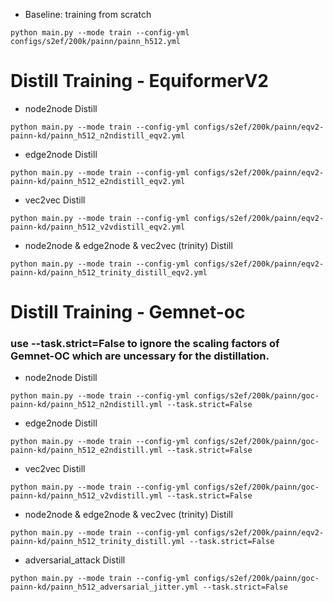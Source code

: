 - Baseline: training from scratch

```
python main.py --mode train --config-yml configs/s2ef/200k/painn/painn_h512.yml
```

# Distill Training - EquiformerV2

- node2node Distill

```
python main.py --mode train --config-yml configs/s2ef/200k/painn/eqv2-painn-kd/painn_h512_n2ndistill_eqv2.yml
```

- edge2node Distill

```
python main.py --mode train --config-yml configs/s2ef/200k/painn/eqv2-painn-kd/painn_h512_e2ndistill_eqv2.yml
```

- vec2vec Distill

```
python main.py --mode train --config-yml configs/s2ef/200k/painn/eqv2-painn-kd/painn_h512_v2vdistill_eqv2.yml
```

- node2node & edge2node & vec2vec (trinity) Distill

```
python main.py --mode train --config-yml configs/s2ef/200k/painn/eqv2-painn-kd/painn_h512_trinity_distill_eqv2.yml
```


# Distill Training - Gemnet-oc

### use --task.strict=False to ignore the scaling factors of Gemnet-OC which are uncessary for the distillation.


- node2node Distill

```
python main.py --mode train --config-yml configs/s2ef/200k/painn/goc-painn-kd/painn_h512_n2ndistill.yml --task.strict=False
```


- edge2node Distill

```
python main.py --mode train --config-yml configs/s2ef/200k/painn/goc-painn-kd/painn_h512_e2ndistill.yml --task.strict=False
```



- vec2vec Distill

```
python main.py --mode train --config-yml configs/s2ef/200k/painn/goc-painn-kd/painn_h512_v2vdistill.yml --task.strict=False
```


- node2node & edge2node & vec2vec (trinity) Distill

```
python main.py --mode train --config-yml configs/s2ef/200k/painn/eqv2-painn-kd/painn_h512_trinity_distill.yml --task.strict=False
```


- adversarial_attack Distill

```
python main.py --mode train --config-yml configs/s2ef/200k/painn/goc-painn-kd/painn_h512_adversarial_jitter.yml --task.strict=False
```